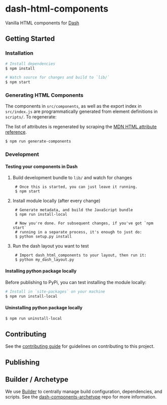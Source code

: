 # dash-html-components

Vanilla HTML components for [Dash][]


## Getting Started

### Installation

```sh
# Install dependencies
$ npm install

# Watch source for changes and build to `lib/`
$ npm start
```

### Generating HTML Components

The components in `src/components`, as well as the export index in
`src/index.js` are programmatically generated from element definitions in
`scripts/`. To regenerate:

The list of attributes is regenerated by scraping the
[MDN HTML attribute reference][].

```sh
$ npm run generate-components
```
### Development

#### Testing your components in Dash

1. Build development bundle to `lib/` and watch for changes

        # Once this is started, you can just leave it running.
        $ npm start

2. Install module locally (after every change)

        # Generate metadata, and build the JavaScript bundle
        $ npm run install-local

        # Now you're done. For subsequent changes, if you've got `npm start`
        # running in a separate process, it's enough to just do:
        $ python setup.py install

3. Run the dash layout you want to test

        # Import dash_html_components to your layout, then run it:
        $ python my_dash_layout.py

#### Installing python package locally

Before publishing to PyPi, you can test installing the module locally:

```sh
# Install in `site-packages` on your machine
$ npm run install-local
```

#### Uninstalling python package locally

```sh
$ npm run uninstall-local
```

## Contributing

See the [contributing guide](CONTRIBUTING.md) for guidelines on contributing to this project.

## Publishing

## Builder / Archetype

We use [Builder][] to centrally manage build configuration, dependencies, and
scripts. See the [dash-components-archetype][] repo for more information.


[Builder]: https://github.com/FormidableLabs/builder
[Dash]: https://plot.ly/dash
[dash-components-archetype]: https://github.com/plotly/dash-components-archetype
[MDN HTML attribute reference]: https://developer.mozilla.org/en-US/docs/Web/HTML/Attributes
[NPM package authors]: https://www.npmjs.com/package/dash-html-components/access
[PyPi]: https://pypi.python.org/pypi

